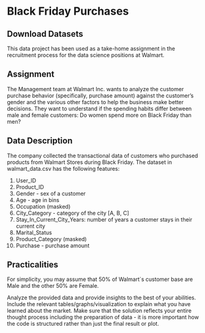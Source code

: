 # Black Friday Purchases

## Download Datasets
This data project has been used as a take-home assignment in the recruitment process for the data science positions at Walmart.

## Assignment
The Management team at Walmart Inc. wants to analyze the customer purchase behavior (specifically, purchase amount) against the customer’s gender and the various other factors to help the business make better decisions. They want to understand if the spending habits differ between male and female customers: Do women spend more on Black Friday than men?

## Data Description
The company collected the transactional data of customers who purchased products from Walmart Stores during Black Friday. The dataset in walmart_data.csv has the following features:

1. User_ID
2. Product_ID
3. Gender - sex of a customer
4. Age - age in bins
5. Occupation (masked)
6. City_Category - category of the city [A, B, C]
7. Stay_In_Current_City_Years: number of years a customer stays in their current city
8. Marital_Status
9. Product_Category (masked)
10. Purchase - purchase amount


## Practicalities
For simplicity, you may assume that 50% of Walmart`s customer base are Male and the other 50% are Female.

Analyze the provided data and provide insights to the best of your abilities. Include the relevant tables/graphs/visualization to explain what you have learned about the market. Make sure that the solution reflects your entire thought process including the preparation of data - it is more important how the code is structured rather than just the final result or plot.